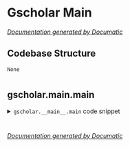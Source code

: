 # Gscholar Main

[_Documentation generated by Documatic_](https://www.documatic.com)

<!---Documatic-section-Codebase Structure-start--->
## Codebase Structure

<!---Documatic-block-system_architecture-start--->
```mermaid
None
```
<!---Documatic-block-system_architecture-end--->

# #
<!---Documatic-section-Codebase Structure-end--->

<!---Documatic-section-gscholar.__main__.main-start--->
## gscholar.__main__.main

<!---Documatic-section-main-start--->
<!---Documatic-block-gscholar.__main__.main-start--->
<details>
	<summary><code>gscholar.__main__.main</code> code snippet</summary>

```python
def main():
    usage = 'Usage: %prog [options] {pdf | "search terms"}'
    parser = optparse.OptionParser(usage)
    parser.add_option('-a', '--all', action='store_true', dest='all', default=False, help='show all bibtex results')
    parser.add_option('-d', '--debug', action='store_true', dest='debug', default=False, help='show debugging output')
    parser.add_option('-r', '--rename', action='store_true', dest='rename', default=False, help='rename file')
    parser.add_option('-f', '--outputformat', dest='output', default='bibtex', help='Output format. Available formats are: bibtex, endnote, refman, wenxianwang [default: %default]')
    parser.add_option('-s', '--startpage', dest='startpage', help='Page number to start parsing PDF file at.')
    parser.add_option('-V', '--version', action='store_true', help='Print version and quit.')
    (options, args) = parser.parse_args()
    if options.debug is True:
        logger.setLevel(logging.DEBUG)
    if options.version:
        print(gs.__VERSION__)
        return
    if options.output == 'bibtex':
        outformat = gs.FORMAT_BIBTEX
    elif options.output == 'endnote':
        outformat = gs.FORMAT_ENDNOTE
    elif options.output == 'refman':
        outformat = gs.FORMAT_REFMAN
    elif options.output == 'wenxianwang':
        outformat = gs.FORMAT_WENXIANWANG
    if len(args) != 1:
        parser.error('No argument given, nothing to do.')
        sys.exit(1)
    args = args[0]
    pdfmode = False
    if os.path.exists(args):
        logger.debug(f'File exist, assuming you want me to lookup the pdf: {args}.')
        pdfmode = True
        biblist = gs.pdflookup(args, all, outformat, options.startpage)
    else:
        logger.debug(f'Assuming you want me to lookup the query: {args}')
        biblist = gs.query(args, outformat, options.all)
    if len(biblist) < 1:
        print('No results found, try again with a different query!')
        sys.exit(1)
    if options.all is True:
        logger.debug('All results:')
        for i in biblist:
            print(i)
    else:
        logger.debug('First result:')
        print(biblist[0])
    if options.rename is True:
        if not pdfmode:
            print("You asked me to rename the pdf but didn't tell me which file to rename, aborting.")
            sys.exit(1)
        else:
            gs.rename_file(args, biblist[0])
```
</details>
<!---Documatic-block-gscholar.__main__.main-end--->
<!---Documatic-section-main-end--->

# #
<!---Documatic-section-gscholar.__main__.main-end--->

[_Documentation generated by Documatic_](https://www.documatic.com)